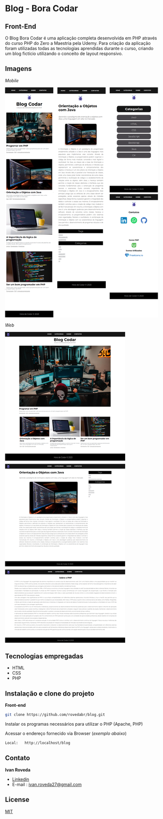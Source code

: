  <p align="center">
 <h1>Blog - Bora Codar </h1>
 </p>

## Front-End 

O Blog Bora Codar é uma aplicação completa desenvolvida em PHP através do curso PHP do Zero a Maestria pela Udemy.
Para criação da aplicação foram utilizadas todas as tecnologias aprendidas durante o curso, criando um blog fictício utilizando o conceito  de layout responsivo.

## Imagens

*Mobile*

<img src="./github/img1.png" alt="Imagem 1">

*Web*

<img src="./github/img2.png" alt="Imagem 2">


## Tecnologias empregadas

- HTML
- CSS
- PHP

## Instalação e clone do projeto

 **Front-end**
```bash
git clone https://github.com/rovedabr/blog.git
```

Instalar os programas necessários para utilizar o PHP (Apache, PHP)

Acessar o endereço fornecido via Browser (_exemplo abaixo_)
```bash
Local:   http://localhost/blog
```

## Contato

**Ivan Roveda**
- [Linkedin](https://www.linkedin.com/in/ivan-roveda-952827b8/)
- E-mail : ivan.roveda27@gmail.com


## License

[MIT](https://choosealicense.com/licenses/mit/)


